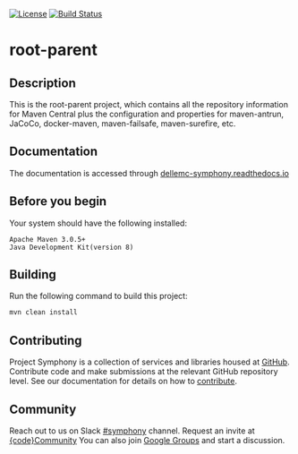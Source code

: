 [![License](https://img.shields.io/badge/License-EPL%201.0-red.svg)](https://opensource.org/licenses/EPL-1.0)
[![Build Status](https://travis-ci.org/dellemc-symphony/root-parent.svg?branch=master)](https://travis-ci.org/dellemc-symphony/root-parent)
# root-parent

## Description
This is the root-parent project, which contains all the repository information for Maven Central plus the configuration and properties for maven-antrun, JaCoCo, docker-maven, maven-failsafe, maven-surefire, etc.

## Documentation
The documentation is accessed through [dellemc-symphony.readthedocs.io][documentation]

## Before you begin
Your system should have the following installed:
```
Apache Maven 3.0.5+
Java Development Kit(version 8)
```
## Building
Run the following command to build this project:
```bash
mvn clean install
```
## Contributing
Project Symphony is a collection of services and libraries housed at [GitHub][github].
Contribute code and make submissions at the relevant GitHub repository level.
See our documentation for details on how to [contribute][contributing].

## Community
Reach out to us on Slack [#symphony][slack] channel. Request an invite at [{code}Community][codecommunity]
You can also join [Google Groups][googlegroups] and start a discussion.
 
[slack]: https://codecommunity.slack.com/messages/symphony
[googlegroups]: https://groups.google.com/forum/#!forum/dellemc-symphony
[codecommunity]: http://community.codedellemc.com/
[contributing]: http://dellemc-symphony.readthedocs.io/en/latest/contributingtosymphony.html
[github]: https://github.com/dellemc-symphony
[documentation]: https://dellemc-symphony.readthedocs.io/en/latest/
